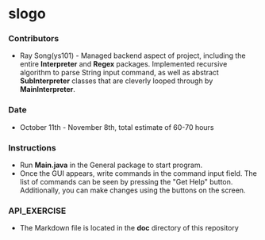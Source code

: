 # slogo

### Contributors
+ Ray Song(ys101) - Managed backend aspect of project, including the entire **Interpreter** and **Regex** packages. Implemented recursive algorithm to parse String input command, as well as abstract **SubInterpreter** classes that are cleverly looped through by **MainInterpreter**. 

### Date
+ October 11th - November 8th, total estimate of 60-70 hours

### Instructions
+ Run **Main.java** in the General package to start program.
+ Once the GUI appears, write commands in the command input field. The list of commands can be seen by pressing the "Get Help" button. Additionally, you can make changes using the buttons on the screen.

### API_EXERCISE
+ The Markdown file is located in the **doc** directory of this repository
